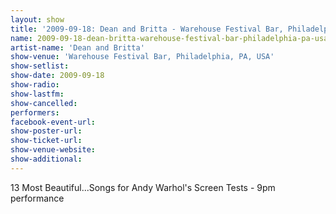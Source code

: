 ```yaml
---
layout: show
title: '2009-09-18: Dean and Britta - Warehouse Festival Bar, Philadelphia, PA, USA'
name: 2009-09-18-dean-britta-warehouse-festival-bar-philadelphia-pa-usa
artist-name: 'Dean and Britta'
show-venue: 'Warehouse Festival Bar, Philadelphia, PA, USA'
show-setlist: 
show-date: 2009-09-18
show-radio: 
show-lastfm: 
show-cancelled: 
performers: 
facebook-event-url: 
show-poster-url: 
show-ticket-url: 
show-venue-website: 
show-additional: 
---
```


13 Most Beautiful...Songs for Andy Warhol\'s Screen Tests - 9pm performance